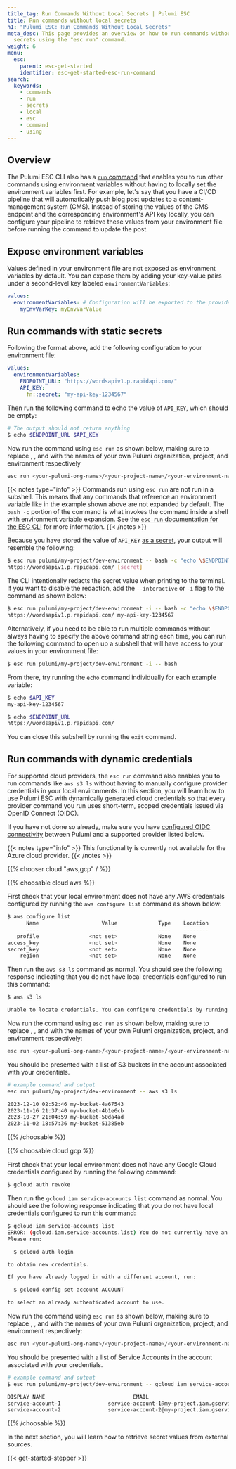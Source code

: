 ```yaml
---
title_tag: Run Commands Without Local Secrets | Pulumi ESC
title: Run commands without local secrets
h1: "Pulumi ESC: Run Commands Without Local Secrets"
meta_desc: This page provides an overview on how to run commands without using local
  secrets using the "esc run" command.
weight: 6
menu:
  esc:
    parent: esc-get-started
    identifier: esc-get-started-esc-run-command
search:
  keywords:
    - commands
    - run
    - secrets
    - local
    - esc
    - command
    - using
---
```


## Overview

The Pulumi ESC CLI also has a [`run` command](/docs/esc/cli/commands/esc_run/) that enables you to run other commands using environment variables without having to locally set the environment variables first. For example, let's say that you have a CI/CD pipeline that will automatically push blog post updates to a content-management system (CMS). Instead of storing the values of the CMS endpoint and the corresponding environment's API key locally, you can configure your pipeline to retrieve these values from your environment file before running the command to update the post.

## Expose environment variables

Values defined in your environment file are not exposed as environment variables by default. You can expose them by adding your key-value pairs under a second-level key labeled `environmentVariables`:

```yaml
values:
  environmentVariables: # Configuration will be exported to the provided environment variables.
    myEnvVarKey: myEnvVarValue
```

## Run commands with static secrets

Following the format above, add the following configuration to your environment file:

```yaml
values:
  environmentVariables:
    ENDPOINT_URL: "https://wordsapiv1.p.rapidapi.com/"
    API_KEY:
      fn::secret: "my-api-key-1234567"
```

Then run the following command to echo the value of `API_KEY`, which should be empty:

```bash
# The output should not return anything
$ echo $ENDPOINT_URL $API_KEY

```

 Now run the command using `esc run` as shown below, making sure to replace <your-pulumi-org-name>, <your-project-name>, and <your-environment-name> with the names of your own Pulumi organization, project, and environment respectively

```bash
esc run <your-pulumi-org-name>/<your-project-name>/<your-environment-name> -- bash -c "echo \$ENDPOINT_URL \$API_KEY"
```

{{< notes type="info" >}}
Commands run using `esc run` are not run in a subshell. This means that any commands that reference an environment variable like in the example shown above are not expanded by default. The `bash -c` portion of the command is what invokes the command inside a shell with environment variable expansion. See the [`esc run` documentation for the ESC CLI](/docs/esc/cli/commands/esc_run/) for more information.
{{< /notes >}}

Because you have stored the value of `API_KEY` [as a secret](/docs/esc/get-started/store-and-retrieve-secrets/), your output will resemble the following:

```bash
$ esc run pulumi/my-project/dev-environment -- bash -c "echo \$ENDPOINT_URL \$API_KEY"
https://wordsapiv1.p.rapidapi.com/ [secret]
```

The CLI intentionally redacts the secret value when printing to the terminal. If you want to disable the redaction, add the `--interactive` or `-i` flag to the command as shown below:

```bash
$ esc run pulumi/my-project/dev-environment -i -- bash -c "echo \$ENDPOINT_URL \$API_KEY"
https://wordsapiv1.p.rapidapi.com/ my-api-key-1234567
```

Alternatively, if you need to be able to run multiple commands without always having to specify the above command string each time, you can run the following command to open up a subshell that will have access to your values in your environment file:

```bash
$ esc run pulumi/my-project/dev-environment -i -- bash
```

From there, try running the `echo` command individually for each example variable:

```bash
$ echo $API_KEY
my-api-key-1234567

$ echo $ENDPOINT_URL
https://wordsapiv1.p.rapidapi.com/
```

You can close this subshell by running the `exit` command.

## Run commands with dynamic credentials

For supported cloud providers, the `esc run` command also enables you to run commands like `aws s3 ls` without having to manually configure provider credentials in your local environments. In this section, you will learn how to use Pulumi ESC with dynamically generated cloud credentials so that every provider command you run uses short-term, scoped credentials issued via OpenID Connect (OIDC).

If you have not done so already, make sure you have [configured OIDC connectivity](/docs/esc/get-started/begin/#configure-openid-connect-oidc) between Pulumi and a supported provider listed below.

{{< notes type="info" >}}
This functionality is currently not available for the Azure cloud provider.
{{< /notes >}}

{{% chooser cloud "aws,gcp" / %}}

{{% choosable cloud aws %}}

First check that your local environment does not have any AWS credentials configured by running the `aws configure list` command as shown below:

```bash
$ aws configure list
      Name                    Value             Type    Location
      ----                    -----             ----    --------
   profile                <not set>             None    None
access_key                <not set>             None    None
secret_key                <not set>             None    None
    region                <not set>             None    None
```

Then run the `aws s3 ls` command as normal. You should see the following response indicating that you do not have local credentials configured to run this command:

```bash
$ aws s3 ls

Unable to locate credentials. You can configure credentials by running "aws configure".
```

Now run the command using `esc run` as shown below, making sure to replace <your-pulumi-org-name>, <your-project-name>, and <your-environment-name> with the names of your own Pulumi organization, project, and environment respectively:

```bash
esc run <your-pulumi-org-name>/<your-project-name>/<your-environment-name> -- aws s3 ls
```

You should be presented with a list of S3 buckets in the account associated with your credentials.

```bash
# example command and output
esc run pulumi/my-project/dev-environment -- aws s3 ls

2023-12-10 02:52:46 my-bucket-4a67543
2023-11-16 21:37:40 my-bucket-4b1e6cb
2023-10-27 21:04:59 my-bucket-50da4ad
2023-11-02 18:57:36 my-bucket-51385eb
```

{{% /choosable %}}

{{% choosable cloud gcp %}}

First check that your local environment does not have any Google Cloud credentials configured by running the following command:

```bash
$ gcloud auth revoke
```

Then run the `gcloud iam service-accounts list` command as normal. You should see the following response indicating that you do not have local credentials configured to run this command:

```bash
$ gcloud iam service-accounts list
ERROR: (gcloud.iam.service-accounts.list) You do not currently have an active account selected.
Please run:

  $ gcloud auth login

to obtain new credentials.

If you have already logged in with a different account, run:

  $ gcloud config set account ACCOUNT

to select an already authenticated account to use.
```

Now run the command using `esc run` as shown below, making sure to replace <your-pulumi-org-name>, <your-project-name>, and <your-environment-name> with the names of your own Pulumi organization, project, and environment respectively:

```bash
esc run <your-pulumi-org-name>/<your-project-name>/<your-environment-name> -- gcloud iam service-accounts list
```

You should be presented with a list of Service Accounts in the account associated with your credentials.

```bash
# example command and output
$ esc run pulumi/my-project/dev-environment -- gcloud iam service-accounts list

DISPLAY NAME                            EMAIL                                                              DISABLED
service-account-1               service-account-1@my-project.iam.gserviceaccount.com                        False
service-account-2               service-account-2@my-project.iam.gserviceaccount.com                        False
```

{{% /choosable %}}

In the next section, you will learn how to retrieve secret values from external sources.

{{< get-started-stepper >}}
